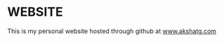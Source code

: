 WEBSITE
=======================
This is my personal website hosted through github at www.akshatg.com
